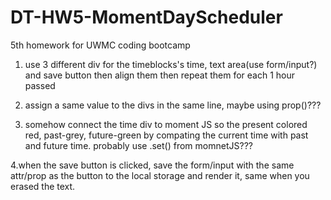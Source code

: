 # DT-HW5-MomentDayScheduler
5th homework for UWMC coding bootcamp

1. use 3 different div for the timeblocks's time, text area(use form/input?) and save button then align them then repeat them for each 1 hour passed

2. assign a same value to the divs in the same line, maybe using prop()???

3. somehow connect the time div to moment JS so the present colored red, past-grey, future-green by compating the current time with past and future time. probably use .set() from momnetJS???

4.when the save button is clicked, save the form/input with the same attr/prop as the button to the local storage and render it, same when you erased the text.
